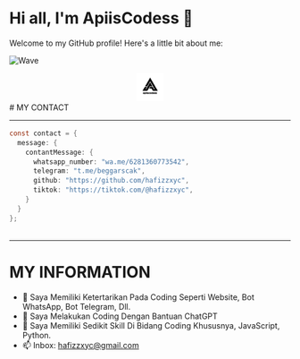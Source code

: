 
# Hi all, I'm ApiisCodess 👋

Welcome to my GitHub profile! Here's a little bit about me:

![Wave](https://telegra.ph/file/fe1c8aefdc227e7367e00.gif)

<div align="center">
  <img src="https://github.com/hafizzxyc/database/blob/main/20250221_215257.jpg" alt="Loading..." width="50"/>
</div>
# MY CONTACT
<hr>

```java
const contact = {
  message: {
    contantMessage: {
      whatsapp_number: "wa.me/6281360773542",
      telegram: "t.me/beggarscak",
      github: "https://github.com/hafizzxyc",
      tiktok: "https://tiktok.com/@hafizzxyc",
    }
  }
};
    
```
<hr>

# MY INFORMATION
- 👯 Saya Memiliki Ketertarikan Pada Coding Seperti Website, Bot WhatsApp, Bot Telegram, Dll.
- 🤔 Saya Melakukan Coding Dengan Bantuan ChatGPT
- 💬 Saya Memiliki Sedikit Skill Di Bidang Coding Khususnya, JavaScript, Python.
- 📫 Inbox: [hafizzxyc@gmail.com](mailto:hafizzxyc@gmail.com)
